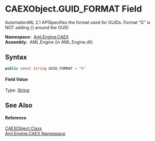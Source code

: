 CAEXObject.GUID_FORMAT Field
============================
AutomationML 2.1 APISpecifies the format used for GUIDs. Format "D" is NOT adding {} around the GUID

  **Namespace:**  [Aml.Engine.CAEX][1]  
  **Assembly:**  AML.Engine (in AML.Engine.dll)

Syntax
------

```csharp
public const string GUID_FORMAT = "D"
```

#### Field Value
Type: [String][2]

See Also
--------

#### Reference
[CAEXObject Class][3]  
[Aml.Engine.CAEX Namespace][1]  

[1]: ../README.md
[2]: https://docs.microsoft.com/dotnet/api/system.string
[3]: README.md
[4]: https://www.automationml.org
[5]: ../../icons/logoShade.png